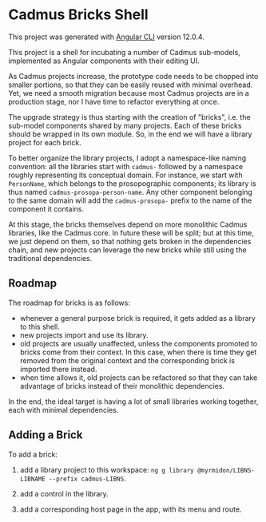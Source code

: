 # Cadmus Bricks Shell

This project was generated with [Angular CLI](https://github.com/angular/angular-cli) version 12.0.4.

This project is a shell for incubating a number of Cadmus sub-models, implemented as Angular components with their editing UI.

As Cadmus projects increase, the prototype code needs to be chopped into smaller portions, so that they can be easily reused with minimal overhead. Yet, we need a smooth migration because most Cadmus projects are in a production stage, nor I have time to refactor everything at once.

The upgrade strategy is thus starting with the creation of "bricks", i.e. the sub-model components shared by many projects. Each of these bricks should be wrapped in its own module. So, in the end we will have a library project for each brick.

To better organize the library projects, I adopt a namespace-like naming convention: all the libraries start with `cadmus-` followed by a namespace roughly representing its conceptual domain. For instance, we start with `PersonName`, which belongs to the prosopographic components; its library is thus named `cadmus-prosopa-person-name`. Any other component belonging to the same domain will add the `cadmus-prosopa-` prefix to the name of the component it contains.

At this stage, the bricks themselves depend on more monolithic Cadmus libraries, like the Cadmus core. In future these will be split; but at this time, we just depend on them, so that nothing gets broken in the dependencies chain, and new projects can leverage the new bricks while still using the traditional dependencies.

## Roadmap

The roadmap for bricks is as follows:

- whenever a general purpose brick is required, it gets added as a library to this shell.
- new projects import and use its library.
- old projects are usually unaffected, unless the components promoted to bricks come from their context. In this case, when there is time they get removed from the original context and the corresponding brick is imported there instead.
- when time allows it, old projects can be refactored so that they can take advantage of bricks instead of their monolithic dependencies.

In the end, the ideal target is having a lot of small libraries working together, each with minimal dependencies.

## Adding a Brick

To add a brick:

1. add a library project to this workspace: `ng g library @myrmidon/LIBNS-LIBNAME --prefix cadmus-LIBNS`.

2. add a control in the library.

3. add a corresponding host page in the app, with its menu and route.
